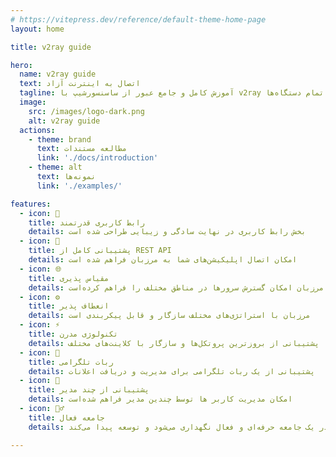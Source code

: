 ```yaml
---
# https://vitepress.dev/reference/default-theme-home-page
layout: home

title: v2ray guide

hero:
  name: v2ray guide
  text: اتصال به اینترنت آزاد
  tagline: آموزش کامل و جامع عبور از ساسنسورشیپ با v2ray برای تمام دستگاه‌ها.
  image:
    src: /images/logo-dark.png
    alt: v2ray guide
  actions:
    - theme: brand
      text: مطالعه مستندات
      link: './docs/introduction'
    - theme: alt
      text: نمونه‌ها
      link: './examples/'

features:
  - icon: 💎
    title: رابط کاربری قدرتمند
    details: بخش رابط کاربری در نهایت سادگی و زیبایی طراحی شده‌ است
  - icon: 🚀
    title: پشتیبانی کامل از REST API
    details: امکان اتصال اپلیکیشن‌های شما به مرزبان فراهم شده‌ است
  - icon: 🌐
    title: مقیاس پذیری
    details: مرزبان امکان گسترش سرورها در مناطق مختلف را فراهم کرده‌است
  - icon: ⚙️
    title: انعطاف پذیر
    details: مرزبان با استراتژی‌های مختلف سازگار و قابل پیکربندی است
  - icon: ⚡️
    title: تکنولوژی مدرن
    details: پشتیبانی از بروزترین پروتکل‌ها و سازگار با کلاینت‌های مختلف
  - icon: 🤖
    title: ربات تلگرامی
    details: پشتیبانی از یک ربات تلگرامی برای مدیریت و دریافت اعلانات
  - icon: 👥
    title: پشتیبانی از چند مدیر
    details: امکان مدیریت کاربر ها توسط چندین مدیر فراهم شده‌است
  - icon: 🙋‍♂️
    title: جامعه فعال
    details: مرزبان در یک جامعه حرفه‌ای و فعال نگهداری می‌شود و توسعه پیدا می‌کند

---
```



